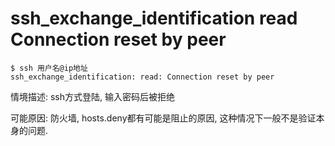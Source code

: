 # ssh_exchange_identification read Connection reset by peer

```log
$ ssh 用户名@ip地址
ssh_exchange_identification: read: Connection reset by peer
```

情境描述: ssh方式登陆, 输入密码后被拒绝

可能原因: 防火墙, hosts.deny都有可能是阻止的原因, 这种情况下一般不是验证本身的问题.
